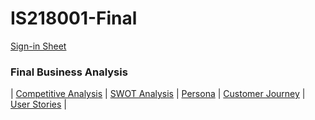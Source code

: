 # IS218001-Final
[Sign-in Sheet](Documents/SIGNIN.md)

### Final Business Analysis
| [Competitive Analysis](Documents/COMPETITIVE.md)
| [SWOT Analysis](Documents/SWOT.md)
| [Persona](Documents/PERSONA.md)
| [Customer Journey](Documents/CUSTOMER.md)
| [User Stories](Documents/USER.md) |
